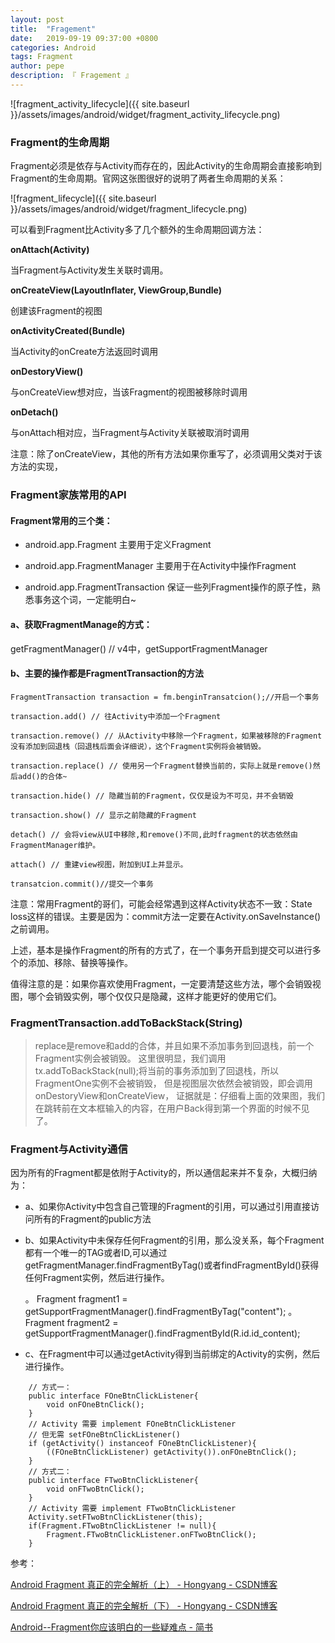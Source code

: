 ```yaml
---
layout: post
title:  "Fragement"
date:   2019-09-19 09:37:00 +0800
categories: Android
tags: Fragment
author: pepe
description: 『 Fragement 』
---
```


![fragment_activity_lifecycle]({{ site.baseurl }}/assets/images/android/widget/fragment_activity_lifecycle.png)

### **Fragment的生命周期**

Fragment必须是依存与Activity而存在的，因此Activity的生命周期会直接影响到Fragment的生命周期。官网这张图很好的说明了两者生命周期的关系：

![fragment_lifecycle]({{ site.baseurl }}/assets/images/android/widget/fragment_lifecycle.png)

可以看到Fragment比Activity多了几个额外的生命周期回调方法：

**onAttach(Activity)**

当Fragment与Activity发生关联时调用。

**onCreateView(LayoutInflater, ViewGroup,Bundle)**

创建该Fragment的视图

**onActivityCreated(Bundle)**

当Activity的onCreate方法返回时调用

**onDestoryView()**

与onCreateView想对应，当该Fragment的视图被移除时调用

**onDetach()**

与onAttach相对应，当Fragment与Activity关联被取消时调用

注意：除了onCreateView，其他的所有方法如果你重写了，必须调用父类对于该方法的实现，


### **Fragment家族常用的API**

#### Fragment常用的三个类：

* android.app.Fragment 主要用于定义Fragment

* android.app.FragmentManager 主要用于在Activity中操作Fragment

* android.app.FragmentTransaction 保证一些列Fragment操作的原子性，熟悉事务这个词，一定能明白~

#### a、获取FragmentManage的方式：

getFragmentManager() // v4中，getSupportFragmentManager

#### b、主要的操作都是FragmentTransaction的方法
```
FragmentTransaction transaction = fm.benginTransatcion();//开启一个事务

transaction.add() // 往Activity中添加一个Fragment

transaction.remove() // 从Activity中移除一个Fragment，如果被移除的Fragment没有添加到回退栈（回退栈后面会详细说），这个Fragment实例将会被销毁。

transaction.replace() // 使用另一个Fragment替换当前的，实际上就是remove()然后add()的合体~

transaction.hide() // 隐藏当前的Fragment，仅仅是设为不可见，并不会销毁

transaction.show() // 显示之前隐藏的Fragment

detach() // 会将view从UI中移除,和remove()不同,此时fragment的状态依然由FragmentManager维护。

attach() // 重建view视图，附加到UI上并显示。

transatcion.commit()//提交一个事务
```

注意：常用Fragment的哥们，可能会经常遇到这样Activity状态不一致：State loss这样的错误。主要是因为：commit方法一定要在Activity.onSaveInstance()之前调用。

上述，基本是操作Fragment的所有的方式了，在一个事务开启到提交可以进行多个的添加、移除、替换等操作。

值得注意的是：如果你喜欢使用Fragment，一定要清楚这些方法，哪个会销毁视图，哪个会销毁实例，哪个仅仅只是隐藏，这样才能更好的使用它们。


### **FragmentTransaction.addToBackStack(String)**

> replace是remove和add的合体，并且如果不添加事务到回退栈，前一个Fragment实例会被销毁。
  这里很明显，我们调用tx.addToBackStack(null);将当前的事务添加到了回退栈，所以FragmentOne实例不会被销毁，
  但是视图层次依然会被销毁，即会调用onDestoryView和onCreateView，
  证据就是：仔细看上面的效果图，我们在跳转前在文本框输入的内容，在用户Back得到第一个界面的时候不见了。

### **Fragment与Activity通信**

因为所有的Fragment都是依附于Activity的，所以通信起来并不复杂，大概归纳为：

* a、如果你Activity中包含自己管理的Fragment的引用，可以通过引用直接访问所有的Fragment的public方法

* b、如果Activity中未保存任何Fragment的引用，那么没关系，每个Fragment都有一个唯一的TAG或者ID,可以通过getFragmentManager.findFragmentByTag()或者findFragmentById()获得任何Fragment实例，然后进行操作。

	。 Fragment fragment1 = getSupportFragmentManager().findFragmentByTag("content");
	。 Fragment fragment2 = getSupportFragmentManager().findFragmentById(R.id.id_content);

* c、在Fragment中可以通过getActivity得到当前绑定的Activity的实例，然后进行操作。

```
	// 方式一：
	public interface FOneBtnClickListener{
		void onFOneBtnClick();
	}
	// Activity 需要 implement FOneBtnClickListener
	// 但无需 setFOneBtnClickListener()
	if (getActivity() instanceof FOneBtnClickListener){
		((FOneBtnClickListener) getActivity()).onFOneBtnClick();
	}
	// 方式二：
	public interface FTwoBtnClickListener{
		void onFTwoBtnClick();
	}
	// Activity 需要 implement FTwoBtnClickListener
	Activity.setFTwoBtnClickListener(this);
	if(Fragment.FTwoBtnClickListener != null){
		Fragment.FTwoBtnClickListener.onFTwoBtnClick();
	}
```

参考：

[Android Fragment 真正的完全解析（上） - Hongyang - CSDN博客](https://blog.csdn.net/lmj623565791/article/details/37970961)

[Android Fragment 真正的完全解析（下） - Hongyang - CSDN博客](https://blog.csdn.net/lmj623565791/article/details/37992017)

[Android--Fragment你应该明白的一些疑难点 - 简书](https://www.jianshu.com/p/94bede7d6f46)
